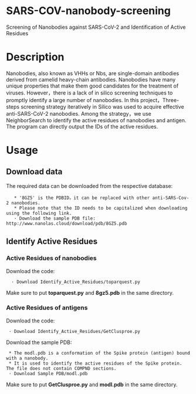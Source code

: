 # SARS-COV-nanobody-screening
Screening of Nanobodies against SARS-CoV-2 and Identification of Active Residues
# Description
Nanobodies, also known as VHHs or Nbs, are single-domain antibodies derived from camelid heavy-chain antibodies. Nanobodies have many unique properties that make them good candidates for the treatment of viruses. However，there is a lack of in silico screening techniques to promptly identify a large number of nanobodies. In  this project，Three-steps screening strategy iteratively in Silico was used to acquire effective anti-SARS-CoV-2 nanobodies. Among the strategy，we use NeighborSearch to identify the active residues of nanobodies and antigen. The program can directly output the IDs of the active residues.
# Usage
  ## Download data
   The required data can be downloaded from the respective database:
   
       * '8GZ5' is the PDBID，it can be replaced with other anti-SARS-Cov-2 nanobodies.
       * Please note that the ID needs to be capitalized when downloading using the following link.
       · Download the sample PDB file: http://www.nanolas.cloud/download/pdb/8GZ5.pdb   
  
  ## Identify Active Residues
  ### Active Residues of nanobodies
   Download the code: 
   
      · Download Identify_Active_Residues/toparquest.py
      
   Make sure to put **toparquest.py** and **8gz5.pdb** in the same directory.
   ### Active Residues of antigens
   Download the code: 
   
     · Download Identify_Active_Residues/GetClusproe.py

  Download the sample PDB:
  
     * The modl.pdb is a conformation of the Spike protein (antigen) bound with a nanobody.
     * It is used to identify the active residues of the Spike protein. The file does not contain COMPND sections.
     · Download Sample PDB/modl.pdb

  Make sure to put **GetClusproe.py** and **modl.pdb** in the same directory.
    
